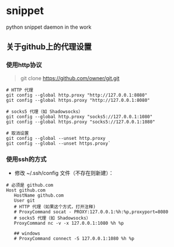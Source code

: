 # snippet
python snippet daemon in the work


## 关于github上的代理设置

### 使用http协议

> git clone https://github.com/owner/git.git


```
# HTTP 代理
git config --global http.proxy "http://127.0.0.1:8080"
git config --global https.proxy "http://127.0.0.1:8080"

# socks5 代理（如 Shadowsocks）
git config --global http.proxy "socks5://127.0.0.1:1080"
git config --global https.proxy "socks5://127.0.0.1:1080"

# 取消设置
git config --global --unset http.proxy
git config --global --unset https.proxy`
```


### 使用ssh的方式

- 修改 ~/.ssh/config 文件（不存在则新建）：

```
# 必须是 github.com
Host github.com
   HostName github.com
   User git
   # HTTP 代理（如果这个方式，打开注释)
   # ProxyCommand socat - PROXY:127.0.0.1:%h:%p,proxyport=8080
   # socks5 代理（如 Shadowsocks）
   ProxyCommand nc -v -x 127.0.0.1:1080 %h %p

   ## windows
   # ProxyCommand connect -S 127.0.0.1:1080 %h %p


```
